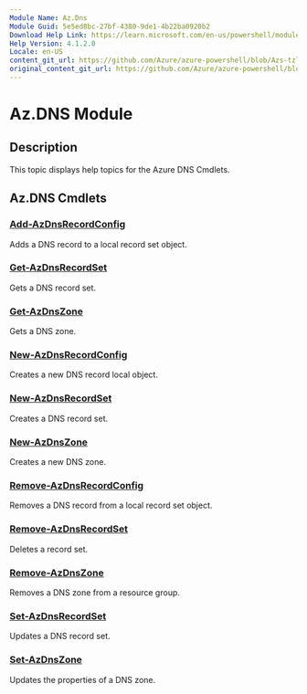 ```yaml
---
Module Name: Az.Dns
Module Guid: 5e5ed8bc-27bf-4380-9de1-4b22ba0920b2
Download Help Link: https://learn.microsoft.com/en-us/powershell/module/az.dns
Help Version: 4.1.2.0
Locale: en-US
content_git_url: https://github.com/Azure/azure-powershell/blob/Azs-tzl/src/Dns/Dns/help/Az.DNS.md
original_content_git_url: https://github.com/Azure/azure-powershell/blob/Azs-tzl/src/Dns/Dns/help/Az.DNS.md
---
```


# Az.DNS Module
## Description
This topic displays help topics for the Azure DNS Cmdlets.

## Az.DNS Cmdlets
### [Add-AzDnsRecordConfig](Add-AzDnsRecordConfig.md)
Adds a DNS record to a local record set object.

### [Get-AzDnsRecordSet](Get-AzDnsRecordSet.md)
Gets a DNS record set.

### [Get-AzDnsZone](Get-AzDnsZone.md)
Gets a DNS zone.

### [New-AzDnsRecordConfig](New-AzDnsRecordConfig.md)
Creates a new DNS record local object.

### [New-AzDnsRecordSet](New-AzDnsRecordSet.md)
Creates a DNS record set.

### [New-AzDnsZone](New-AzDnsZone.md)
Creates a new DNS zone.

### [Remove-AzDnsRecordConfig](Remove-AzDnsRecordConfig.md)
Removes a DNS record from a local record set object.

### [Remove-AzDnsRecordSet](Remove-AzDnsRecordSet.md)
Deletes a record set.

### [Remove-AzDnsZone](Remove-AzDnsZone.md)
Removes a DNS zone from a resource group.

### [Set-AzDnsRecordSet](Set-AzDnsRecordSet.md)
Updates a DNS record set.

### [Set-AzDnsZone](Set-AzDnsZone.md)
Updates the properties of a DNS zone.

